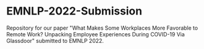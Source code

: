 # EMNLP-2022-Submission
Repository for our paper "What Makes Some Workplaces More Favorable to Remote Work? Unpacking Employee Experiences During COVID-19 Via Glassdoor" submitted to EMNLP 2022.
